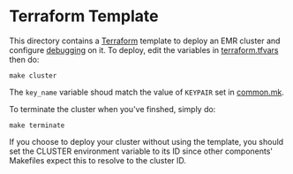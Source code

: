 # Terraform Template

This directory contains a [Terraform](https://terraform.io) template to deploy an EMR cluster
and configure [debugging](https://docs.aws.amazon.com/emr/latest/ManagementGuide/emr-plan-debugging.html)
on it. To deploy, edit the variables in [terraform.tfvars](terraform.tfvars) then do:
```
make cluster
```

The `key_name` variable shoud match the value of `KEYPAIR` set in [common.mk](../common.mk).

To terminate the cluster when you've finshed, simply do:
```
make terminate
```

If you choose to deploy your cluster without using the template, you should set the CLUSTER
environment variable to its ID since other components' Makefiles expect this to resolve to
the cluster ID.
